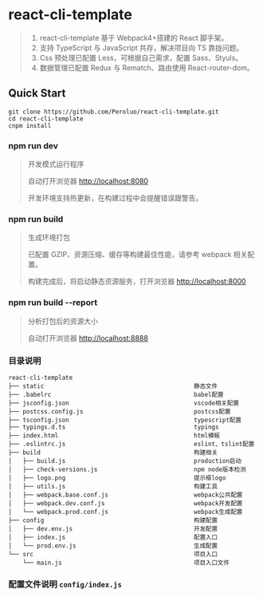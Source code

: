 # react-cli-template

> 1. react-cli-template 基于 Webpack4+搭建的 React 脚手架。
> 2. 支持 TypeScript 与 JavaScript 共存，解决项目向 TS 靠拢问题。
> 3. Css 预处理已配置 Less，可根据自己需求，配置 Sass、Styuls。
> 4. 数据管理已配置 Redux 与 Rematch、路由使用 React-router-dom。

## Quick Start

```shell
git clone https://github.com/Peroluo/react-cli-template.git
cd react-cli-template
cnpm install
```

### npm run dev

> 开发模式运行程序
>
> 自动打开浏览器 [http://localhost:8080](http://localhost:8080)
>
> 开发环境支持热更新，在构建过程中会提醒错误跟警告。

### npm run build

> 生成环境打包
>
> 已配置 GZIP、资源压缩、缓存等构建最佳性能，请参考 webpack 相关配置。
>
> 构建完成后，将启动静态资源服务，打开浏览器 [http://localhost:8000](http://localhost:8000)

### npm run build --report

> 分析打包后的资源大小
>
> 自动打开浏览器 [http://localhost:8888](http://localhost:8888)

### 目录说明

```
react-cli-template
├── static                                          静态文件
├── .babelrc                                        babel配置
├── jsconfig.json                                   vscode相关配置
├── postcss.config.js                               postcss配置
├── tsconfig.json                                   typescript配置
├── typings.d.ts                                    typings
├── index.html                                      html模板
├── .eslintrc.js                                    eslint、tslint配置
├── build                                           构建相关
│   ├── build.js                                    production启动
│   ├── check-versions.js                           npm node版本检测
│   ├── logo.png                                    提示框logo
│   ├── utils.js                                    构建工具
│   ├── webpack.base.conf.js                        webpack公共配置
│   ├── webpack.dev.conf.js                         webpack开发配置
│   └── webpack.prod.conf.js                        webpack生成配置
├── config                                          构建配置
│   ├── dev.env.js                                  开发配置
│   ├── index.js                                    配置入口
│   └── prod.env.js                                 生成配置
└── src                                             项目入口
    └── main.js                                     项目入口文件
```

### 配置文件说明 ```config/index.js```

